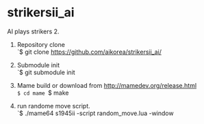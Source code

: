# strikersii_ai
AI plays strikers 2.


1. Repository clone     
`$ git clone https://github.com/aikorea/strikersii_ai/

2. Submodule init    
`$ git submodule init

3. Mame build or download from http://mamedev.org/release.html    
`$ cd mame
`$ make

4. run randome move script.    
`$ ./mame64 s1945ii -script random_move.lua -window
